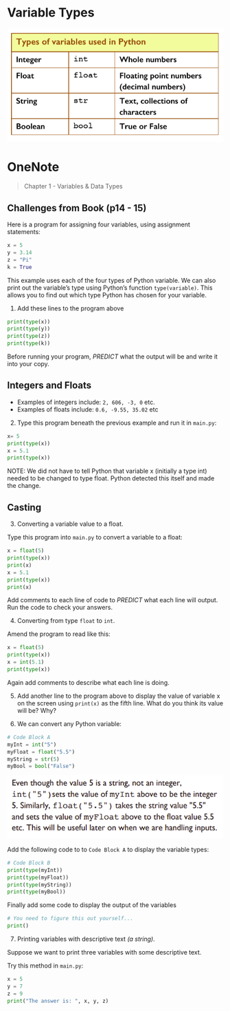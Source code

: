 # Variable Types

![image](image.png)

# OneNote
> Chapter 1 - Variables & Data Types





  ## Challenges from Book (p14 - 15)
Here is a program for assigning four variables, using 
assignment statements:
````python
x = 5
y = 3.14
z = "Pi"
k = True
````

This example uses each of the four types of Python variable.
We can also print out the variable’s type using Python’s
function ``type(variable)``. This allows you to find out 
which type Python has chosen for your variable. 

1. Add these lines to the program above
````python
print(type(x))
print(type(y))
print(type(z))
print(type(k))
````
Before running your program, *PREDICT* what the output will be and write it into your copy.

## Integers and Floats
- Examples of integers include: ``2, 606, -3, 0`` etc.
- Examples of floats include: ``0.6, -9.55, 35.02`` etc

2. Type this program beneath the previous example and run it in ``main.py``:
````python
x= 5
print(type(x))
x = 5.1
print(type(x))
````

NOTE: We did not have to tell Python that variable x (initially a type int) needed to be changed to type float. Python detected this itself and made the change.

## Casting

3. Converting a variable value to a float.

Type this program into ``main.py`` to convert a variable to a float:
````python
x = float(5)
print(type(x))
print(x)
x = 5.1
print(type(x))
print(x)
````
Add comments to each line of code to *PREDICT* what each line will output. Run the code to check your answers.

4. Converting from type ``float`` to ``int``.

Amend the program to read like this:
````python
x = float(5)
print(type(x))
x = int(5.1)
print(type(x))
````
Again add comments to describe what each line is doing.

5. Add another line to the program above to display the value of variable x on the screen using ``print(x)`` as the fifth line. What do you think its value will be? Why?
>

6. We can convert any Python variable:
````python
# Code Block A
myInt = int("5")
myFloat = float("5.5")
myString = str(5)
myBool = bool("False")
````
![image](image_2.png)

Add the following code to to ``Code Block A`` to display the variable types:
````python
# Code Block B
print(type(myInt))
print(type(myFloat))
print(type(myString))
print(type(myBool))
````
Finally add some code to display the output of the variables

````python
# You need to figure this out yourself...
print()
````
>

7. Printing variables with descriptive text *(a string)*.
   
Suppose we want to print three variables with some descriptive text.

Try this method in ``main.py``:
````python
x = 5
y = 7
z = 9
print("The answer is: ", x, y, z)
````
  